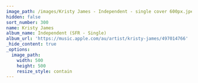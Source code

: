 ```yaml
---
image_path: /images/Kristy James - Independent - single cover 600px.jpeg
hidden: false
sort_number: 300
name: Kristy James
album_name: Independent (SFR - Single)
album_url: 'https://music.apple.com/au/artist/kristy-james/497014766'
_hide_content: true
_options:
  image_path:
    width: 500
    height: 500
    resize_style: contain
---
```


